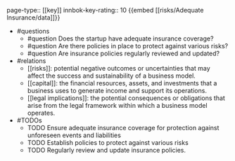 page-type:: [[key]]
innbok-key-rating:: 10
{{embed [[risks/Adequate Insurance/data]]}}
- #questions
  - #question Does the startup have adequate insurance coverage?
  - #question Are there policies in place to protect against various risks?
  - #question Are insurance policies regularly reviewed and updated?
- #relations
  - [[risks]]: potential negative outcomes or uncertainties that may affect the success and sustainability of a business model.
  - [[capital]]: the financial resources, assets, and investments that a business uses to generate income and support its operations.
  - [[legal implications]]: the potential consequences or obligations that arise from the legal framework within which a business model operates.
- #TODOs
  - TODO Ensure adequate insurance coverage for protection against unforeseen events and liabilities
  - TODO  Establish policies to protect against various risks
  - TODO  Regularly review and update insurance policies.



